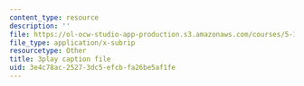 ```yaml
---
content_type: resource
description: ''
file: https://ol-ocw-studio-app-production.s3.amazonaws.com/courses/5-111sc-principles-of-chemical-science-fall-2014/3e4c78ac25273dc5efcbfa26be5af1fe_KHkNrbSKFic.srt
file_type: application/x-subrip
resourcetype: Other
title: 3play caption file
uid: 3e4c78ac-2527-3dc5-efcb-fa26be5af1fe
---
```

